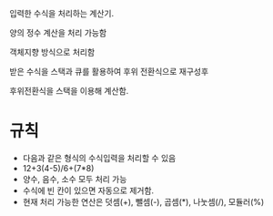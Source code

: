 입력한 수식을 처리하는 계산기.

양의 정수 계산을 처리 가능함

객체지향 방식으로 처리함

받은 수식을 스택과 큐를 활용하여 후위 전환식으로 재구성후

후위전환식을 스택을 이용해 계산함.

# 규칙

+ 다음과 같은 형식의 수식입력을 처리할 수 있음
+ 12+3(4-5)/6+(7*8)
+ 양수, 음수, 소수 모두 처리 가능
+ 수식에 빈 칸이 있으면 자동으로 제거함.
+ 현재 처리 가능한 연산은 덧셈(+), 뺄셈(-), 곱셈(*), 나눗셈(/), 모듈러(%)
